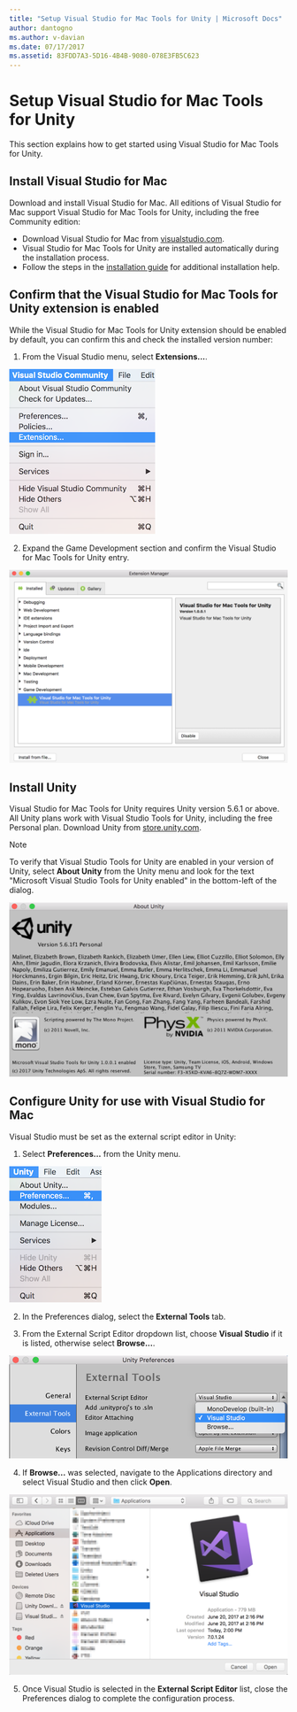 ```yaml
---
title: "Setup Visual Studio for Mac Tools for Unity | Microsoft Docs"
author: dantogno
ms.author: v-davian
ms.date: 07/17/2017
ms.assetid: 83FDD7A3-5D16-4B4B-9080-078E3FB5C623
---
```

# Setup Visual Studio for Mac Tools for Unity

This section explains how to get started using Visual Studio for Mac Tools for Unity.

## Install Visual Studio for Mac

Download and install Visual Studio for Mac. All editions of Visual Studio for Mac support Visual Studio for Mac Tools for Unity, including the free Community edition:

* Download Visual Studio for Mac from [visualstudio.com](https://www.visualstudio.com/).
* Visual Studio for Mac Tools for Unity are installed automatically during the installation process.
* Follow the steps in the [installation guide](/visualstudio/mac/installation) for additional installation help.

## Confirm that the Visual Studio for Mac Tools for Unity extension is enabled

While the Visual Studio for Mac Tools for Unity extension should be enabled by default, you can confirm this and check the installed version number:

1.  From the Visual Studio menu, select **Extensions...**.

  ![Select Extensions](media/setup-vsmac-tools-unity-image1.png)

2.  Expand the Game Development section and confirm the Visual Studio for Mac Tools for Unity entry.

  ![View Unity Entry](media/setup-vsmac-tools-unity-image2.png)

## Install Unity

Visual Studio for Mac Tools for Unity requires Unity version 5.6.1 or above. All Unity plans work with Visual Studio Tools for Unity, including the free Personal plan. Download Unity from [store.unity.com](https://store.unity.com/).

> [!NOTE]
> To verify that Visual Studio Tools for Unity are enabled in your version of Unity, select **About Unity** from the Unity menu and look for the text "Microsoft Visual Studio Tools for Unity enabled" in the bottom-left of the dialog.
>
>   ![About Unity](media/setup-vsmac-tools-unity-image3.png)

## Configure Unity for use with Visual Studio for Mac

Visual Studio must be set as the external script editor in Unity:

1.	Select **Preferences...** from the Unity menu.

  ![Select Preferences](media/setup-vsmac-tools-unity-image4.png)

2.	In the Preferences dialog, select the **External Tools** tab.

3.	From the External Script Editor dropdown list, choose **Visual Studio** if it is listed, otherwise select **Browse...**.

  ![Select Visual Studio](media/setup-vsmac-tools-unity-image5.png)

4.	If **Browse...** was selected, navigate to the Applications directory and select Visual Studio and then click **Open**.

  ![Select Open](media/setup-vsmac-tools-unity-image6.png)

5.	Once Visual Studio is selected in the **External Script Editor** list, close the Preferences dialog to complete the configuration process.
